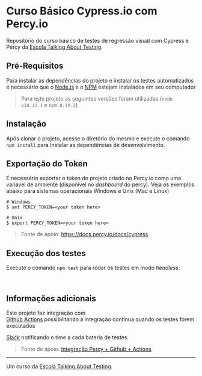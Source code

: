 # Curso Básico Cypress.io com Percy.io

Repositório do curso básico de testes de regressão visual com Cypress e Percy da [Escola Talking About Testing](https://talkingabouttesting.coursify.me).

## Pré-Requisitos
Para instalar as dependências do projeto e instalar os testes automatizados é necessário que o [Node.js](https://nodejs.org/en) e o [NPM](https://www.npmjs.com) estejam instalados em seu computador

> Para este projeto as seguintes versões foram utilizadas (`node v18.12.1` e `npm 8.19.2`)

## Instalação
Após clonar o projeto, acesse o diretório do mesmo e execute o comando `npm install` para instalar as dependências de desenvolvimento.

## Exportação do Token
É necessário exportar o token do projeto criado no Percy.io como uma variável de ambiente (disponível no _dashboard_ do percy). Veja os exemplos abaixo para sistemas operacionais Windows e Unix (Mac e Linux)

```
# Windows
$ set PERCY_TOKEN=<your token here>

# Unix
$ export PERCY_TOKEN=<your token here>
```
> Fonte de apoio: https://docs.percy.io/docs/cypress

## Execução dos testes
Execute o comando `npm test` para rodar os testes em modo _headless_.


<br>

## Informações adicionais
Este projeto faz integração com   
[Github Actions](https://github.com/) possibilitando a integração contínua quando os testes forem executados   

[Slack](https://app.slack.com/) notificando o time a cada bateria de testes.

> Fonte de apoio: [Integração Percy + Github + Actions](https://dev.to/r0nunes/testes-de-regressao-visual-com-cypress-percy-ci-com-github-actions-8hm)

___

Um curso da [Escola Talking About Testing](https://talkingabouttesting.coursify.me).
